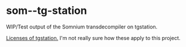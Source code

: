 # som--tg-station
WIP/Test output of the Somnium transdecompiler on tgstation.

[Licenses of tgstation.](https://github.com/somnium13/-tg-station#license) I'm not really sure how these apply to this project.
